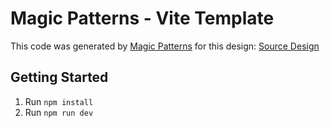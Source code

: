 # Magic Patterns - Vite Template

This code was generated by [Magic Patterns](https://magicpatterns.com) for this design: [Source Design](https://www.magicpatterns.com/c/fmgozpvvd9gxd8utwaxmpa)

## Getting Started

1. Run `npm install`
2. Run `npm run dev`
